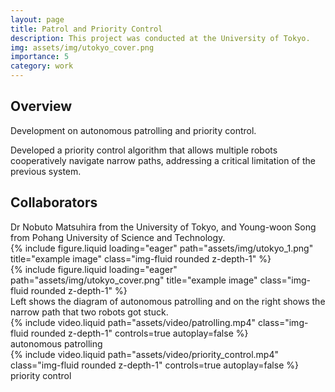 ```yaml
---
layout: page
title: Patrol and Priority Control
description: This project was conducted at the University of Tokyo. 
img: assets/img/utokyo_cover.png
importance: 5
category: work
---
```



<h2>Overview</h2>
Development on autonomous patrolling and priority control.

Developed a priority control algorithm that allows multiple robots cooperatively navigate narrow paths, addressing a critical limitation of the previous system.

<h2>Collaborators</h2>
Dr Nobuto Matsuhira from the University of Tokyo, and Young-woon Song from Pohang University of Science and Technology.

<div class="row justify-content-sm-center">
    <div class="col-sm-7 mt-3 mt-md-0">
        {% include figure.liquid loading="eager" path="assets/img/utokyo_1.png" title="example image" class="img-fluid rounded z-depth-1" %}
    </div>
    <div class="col-sm-4 mt-3 mt-md-0">
        {% include figure.liquid loading="eager" path="assets/img/utokyo_cover.png" title="example image" class="img-fluid rounded z-depth-1" %}
    </div>
</div>
<div class="caption">
    Left shows the diagram of autonomous patrolling and on the right shows the narrow path that two robots got stuck.
</div>

<div class="row">
    <div class="col-sm mt-3 mt-md-0">
        {% include video.liquid path="assets/video/patrolling.mp4" class="img-fluid rounded z-depth-1" controls=true autoplay=false %}
    </div>
</div>
<div class="caption">
    autonomous patrolling
</div>

<div class="row">
    <div class="col-sm mt-3 mt-md-0">
        {% include video.liquid path="assets/video/priority_control.mp4" class="img-fluid rounded z-depth-1" controls=true autoplay=false %}
    </div>
</div>
<div class="caption">
    priority control
</div>